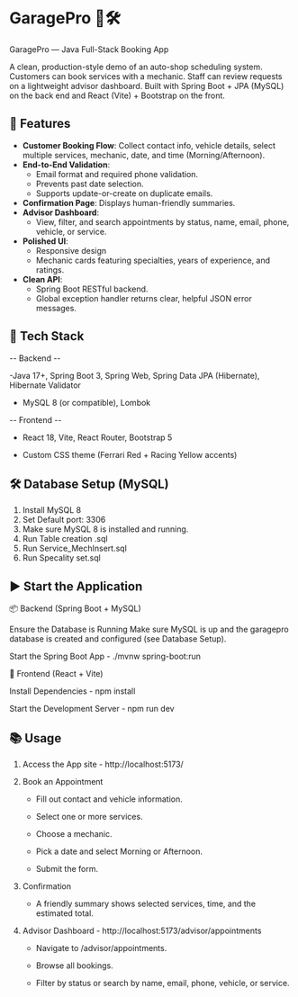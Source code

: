 # GaragePro 🚗🛠️
GaragePro — Java Full-Stack Booking App

A clean, production-style demo of an auto-shop scheduling system. Customers can book services with a mechanic. 
Staff can review requests on a lightweight advisor dashboard. 
Built with Spring Boot + JPA (MySQL) on the back end and React (Vite) + Bootstrap on the front.

## 🚀 Features

- **Customer Booking Flow**: Collect contact info, vehicle details, select multiple services, mechanic, date, and time (Morning/Afternoon).
- **End-to-End Validation**:
  - Email format and required phone validation.
  - Prevents past date selection.
  - Supports update-or-create on duplicate emails.
- **Confirmation Page**: Displays human-friendly summaries.
- **Advisor Dashboard**:
  - View, filter, and search appointments by status, name, email, phone, vehicle, or service.
- **Polished UI**:
  - Responsive design
  - Mechanic cards featuring specialties, years of experience, and ratings.
- **Clean API**:
  - Spring Boot RESTful backend.
  - Global exception handler returns clear, helpful JSON error messages.

## 🧱 Tech Stack

-- Backend --

-Java 17+, Spring Boot 3, Spring Web, Spring Data JPA (Hibernate), Hibernate Validator

- MySQL 8 (or compatible), Lombok

-- Frontend --

- React 18, Vite, React Router, Bootstrap 5

- Custom CSS theme (Ferrari Red + Racing Yellow accents)

## 🛠️ Database Setup (MySQL)
1. Install MySQL 8
2. Set Default port: 3306
3. Make sure MySQL 8 is installed and running.
4. Run Table creation .sql
5. Run Service_MechInsert.sql
6. Run Specality set.sql

## ▶️ Start the Application

📦 Backend (Spring Boot + MySQL)

Ensure the Database is Running
Make sure MySQL is up and the garagepro database is created and configured (see Database Setup).

Start the Spring Boot App -  ./mvnw spring-boot:run

🎨 Frontend (React + Vite)

Install Dependencies - npm install

Start the Development Server - npm run dev


## 📚 Usage

1. Access the App site - http://localhost:5173/

2. Book an Appointment

   - Fill out contact and vehicle information.

   - Select one or more services.

   - Choose a mechanic.

   - Pick a date and select Morning or Afternoon.

   - Submit the form.

3. Confirmation

    - A friendly summary shows selected services, time, and the estimated total.

4. Advisor Dashboard - http://localhost:5173/advisor/appointments

   - Navigate to /advisor/appointments.

   - Browse all bookings.

   - Filter by status or search by name, email, phone, vehicle, or service.



